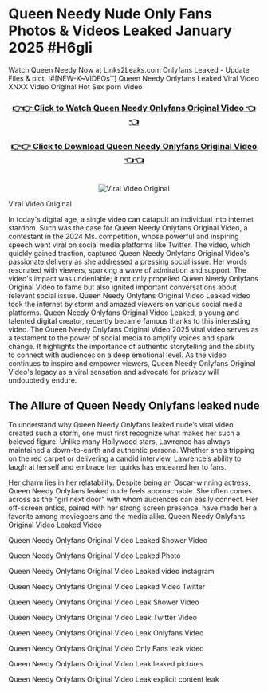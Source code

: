 # Queen Needy Nude Only Fans Photos & Videos Leaked January 2025 #H6gli

Watch Queen Needy Now at Links2Leaks.com Onlyfans Leaked - Update Files & pict. !#[NEW-X~VIDEOs™] Queen Needy Onlyfans Leaked Viral Video XNXX Video Original Hot Sex porn Video
<br>
<div align="center">
<h3><a href="https://links2leaks.com/queenneedy" rel="nofollow">👉👉 Click to Watch Queen Needy Onlyfans Original Video 👈👈</a></h3>
<h3><a href="https://links2leaks.com/queenneedy" rel="nofollow">👉👉 Click to Download Queen Needy Onlyfans Original Video 👈👈</a></h3>
<br>
<a href="https://links2leaks.com/queenneedy" rel="nofollow"><img src="https://i.ibb.co/Gkj2r4b/banner.png" alt="Viral Video Original" style="max-width: 100%; display: inline-block;" data-target="animated-image.originalImage"></a>
</div>

Viral Video Original

In today's digital age, a single video can catapult an individual into internet stardom. Such was the case for Queen Needy Onlyfans Original Video, a contestant in the 2024 Ms. competition, whose powerful and inspiring speech went viral on social media platforms like Twitter.
The video, which quickly gained traction, captured Queen Needy Onlyfans Original Video's passionate delivery as she addressed a pressing social issue. Her words resonated with viewers, sparking a wave of admiration and support. The video's impact was undeniable; it not only propelled Queen Needy Onlyfans Original Video to fame but also ignited important conversations about relevant social issue.
Queen Needy Onlyfans Original Video Leaked video took the internet by storm and amazed viewers on various social media platforms. Queen Needy Onlyfans Original Video Leaked, a young and talented digital creator, recently became famous thanks to this interesting video.
The Queen Needy Onlyfans Original Video 2025 viral video serves as a testament to the power of social media to amplify voices and spark change. It highlights the importance of authentic storytelling and the ability to connect with audiences on a deep emotional level. As the video continues to inspire and empower viewers, Queen Needy Onlyfans Original Video's legacy as a viral sensation and advocate for privacy will undoubtedly endure.

<h2>The Allure of Queen Needy Onlyfans leaked nude</h2>


To understand why Queen Needy Onlyfans leaked nude’s viral video created such a storm, one must first recognize what makes her such a beloved figure. Unlike many Hollywood stars, Lawrence has always maintained a down-to-earth and authentic persona. Whether she’s tripping on the red carpet or delivering a candid interview, Lawrence’s ability to laugh at herself and embrace her quirks has endeared her to fans.

Her charm lies in her relatability. Despite being an Oscar-winning actress, Queen Needy Onlyfans leaked nude feels approachable. She often comes across as the "girl next door" with whom audiences can easily connect. Her off-screen antics, paired with her strong screen presence, have made her a favorite among moviegoers and the media alike.
Queen Needy Onlyfans Original Video Leaked Video

Queen Needy Onlyfans Original Video Leaked Shower Video

Queen Needy Onlyfans Original Video Leaked Photo

Queen Needy Onlyfans Original Video Leaked video instagram

Queen Needy Onlyfans Original Video Leaked Video Twitter

Queen Needy Onlyfans Original Video Leak Shower Video

Queen Needy Onlyfans Original Video Leak Twitter Video

Queen Needy Onlyfans Original Video Leak Onlyfans Video

Queen Needy Onlyfans Original Video Only Fans leak video

Queen Needy Onlyfans Original Video Leak leaked pictures

Queen Needy Onlyfans Original Video Leak explicit content leak